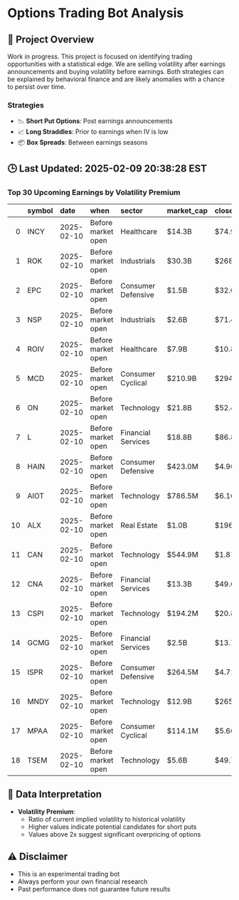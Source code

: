 # Options Trading Bot Analysis

## 🚀 Project Overview
Work in progress. This project is focused on identifying trading opportunities with a statistical edge.
We are selling volatility after earnings announcements and buying volatility before earnings.
Both strategies can be explained by behavioral finance and are likely anomalies with a chance to persist over time.

### Strategies
- 📉 **Short Put Options**: Post earnings announcements
- 📈 **Long Straddles**: Prior to earnings when IV is low
- 📦 **Box Spreads**: Between earnings seasons

## 🕒 Last Updated: 2025-02-09 20:38:28 EST

### Top 30 Upcoming Earnings by Volatility Premium

|    | symbol   | date       | when               | sector             | market_cap   | close   | hv_current   | iv_current   | vol_premium   |
|---:|:---------|:-----------|:-------------------|:-------------------|:-------------|:--------|:-------------|:-------------|:--------------|
|  0 | INCY     | 2025-02-10 | Before market open | Healthcare         | $14.3B       | $74.95  | 20.61%       | 57.06%       | 2.77x         |
|  1 | ROK      | 2025-02-10 | Before market open | Industrials        | $30.3B       | $268.72 | 17.70%       | 35.45%       | 2.00x         |
|  2 | EPC      | 2025-02-10 | Before market open | Consumer Defensive | $1.5B        | $32.01  | 24.59%       | 44.29%       | 1.80x         |
|  3 | NSP      | 2025-02-10 | Before market open | Industrials        | $2.6B        | $71.43  | 34.10%       | 51.71%       | 1.52x         |
|  4 | ROIV     | 2025-02-10 | Before market open | Healthcare         | $7.9B        | $10.87  | 31.94%       | 48.03%       | 1.50x         |
|  5 | MCD      | 2025-02-10 | Before market open | Consumer Cyclical  | $210.9B      | $294.36 | 14.71%       | 21.87%       | 1.49x         |
|  6 | ON       | 2025-02-10 | Before market open | Technology         | $21.8B       | $52.44  | 43.38%       | 58.25%       | 1.34x         |
|  7 | L        | 2025-02-10 | Before market open | Financial Services | $18.8B       | $86.81  | 18.55%       | 20.44%       | 1.10x         |
|  8 | HAIN     | 2025-02-10 | Before market open | Consumer Defensive | $423.0M      | $4.90   | 61.41%       | 66.39%       | 1.08x         |
|  9 | AIOT     | 2025-02-10 | Before market open | Technology         | $786.5M      | $6.10   | nan%         | nan%         | nanx          |
| 10 | ALX      | 2025-02-10 | Before market open | Real Estate        | $1.0B        | $196.47 | nan%         | nan%         | nanx          |
| 11 | CAN      | 2025-02-10 | Before market open | Technology         | $544.9M      | $1.87   | nan%         | nan%         | nanx          |
| 12 | CNA      | 2025-02-10 | Before market open | Financial Services | $13.3B       | $49.65  | nan%         | nan%         | nanx          |
| 13 | CSPI     | 2025-02-10 | Before market open | Technology         | $194.2M      | $20.82  | nan%         | nan%         | nanx          |
| 14 | GCMG     | 2025-02-10 | Before market open | Financial Services | $2.5B        | $13.70  | nan%         | nan%         | nanx          |
| 15 | ISPR     | 2025-02-10 | Before market open | Consumer Defensive | $264.5M      | $4.71   | nan%         | nan%         | nanx          |
| 16 | MNDY     | 2025-02-10 | Before market open | Technology         | $12.9B       | $265.33 | nan%         | nan%         | nanx          |
| 17 | MPAA     | 2025-02-10 | Before market open | Consumer Cyclical  | $114.1M      | $5.66   | nan%         | nan%         | nanx          |
| 18 | TSEM     | 2025-02-10 | Before market open | Technology         | $5.6B        | $49.71  | nan%         | nan%         | nanx          |

## 📝 Data Interpretation

- **Volatility Premium**: 
  - Ratio of current implied volatility to historical volatility
  - Higher values indicate potential candidates for short puts
  - Values above 2x suggest significant overpricing of options

## ⚠️ Disclaimer
- This is an experimental trading bot
- Always perform your own financial research
- Past performance does not guarantee future results
